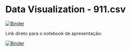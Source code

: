 # Data Visualization - 911.csv

[![Binder](https://mybinder.org/badge_logo.svg)](https://mybinder.org/v2/gh/gucaruso/exp-dataviz2020-2/HEAD)


Link direto para o notebook de apresentação:

[![Binder](https://mybinder.org/badge_logo.svg)](https://mybinder.org/v2/gh/gucaruso/exp-dataviz2020-2/HEAD?filepath=DataVisualization.ipynb)

